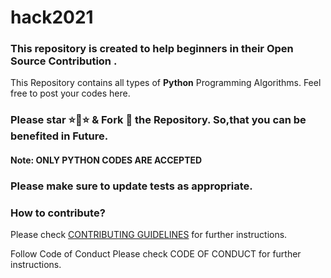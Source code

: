# hack2021
### This repository is created to help beginners in their Open Source Contribution .

This Repository contains all types of **Python** Programming Algorithms.
Feel free to post your codes here.
### Please star ⭐🌟⭐ & Fork 🍴 the Repository. So,that you can be benefited in Future. 
#### Note: ONLY PYTHON CODES ARE ACCEPTED
### Please make sure to update tests as appropriate.

### How to contribute?
Please check [CONTRIBUTING GUIDELINES](contributors.md) for further instructions.

Follow Code of Conduct
Please check CODE OF CONDUCT for further instructions.
